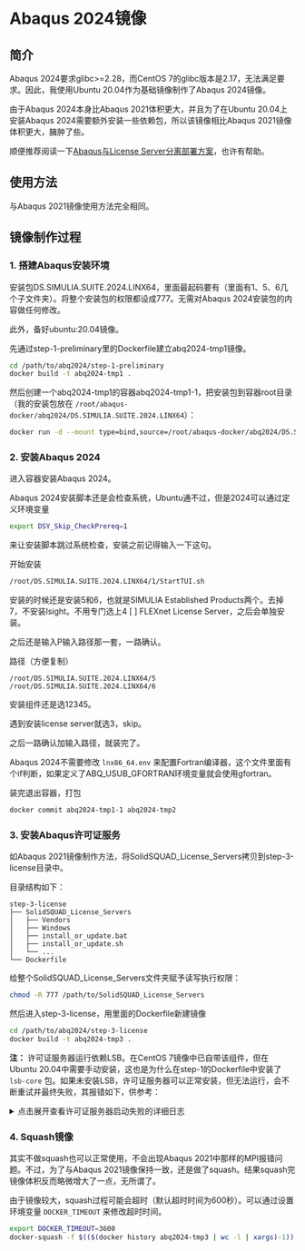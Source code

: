 # Abaqus 2024镜像

## 简介

Abaqus 2024要求glibc>=2.28，而CentOS 7的glibc版本是2.17，无法满足要求。因此，我使用Ubuntu 20.04作为基础镜像制作了Abaqus 2024镜像。

由于Abaqus 2024本身比Abaqus 2021体积更大，并且为了在Ubuntu 20.04上安装Abaqus 2024需要额外安装一些依赖包，所以该镜像相比Abaqus 2021镜像体积更大，臃肿了些。

顺便推荐阅读一下[Abaqus与License Server分离部署方案](../abq_license_separated/README.md)，也许有帮助。

## 使用方法

与Abaqus 2021镜像使用方法完全相同。

## 镜像制作过程

### 1. 搭建Abaqus安装环境

安装包DS.SIMULIA.SUITE.2024.LINX64，里面最起码要有（里面有1、5、6几个子文件夹）。将整个安装包的权限都设成777。无需对Abaqus 2024安装包的内容做任何修改。

此外，备好ubuntu:20.04镜像。

先通过step-1-preliminary里的Dockerfile建立abq2024-tmp1镜像。

```bash
cd /path/to/abq2024/step-1-preliminary
docker build -t abq2024-tmp1 .
```

然后创建一个abq2024-tmp1的容器abq2024-tmp1-1，把安装包到容器root目录（我的安装包放在 `/root/abaqus-docker/abq2024/DS.SIMULIA.SUITE.2024.LINX64`）：

```bash
docker run -d --mount type=bind,source=/root/abaqus-docker/abq2024/DS.SIMULIA.SUITE.2024.LINX64,target=/root/DS.SIMULIA.SUITE.2024.LINX64 --name abq2024-tmp1-1 abq2024-tmp1
```

### 2. 安装Abaqus 2024

进入容器安装Abaqus 2024。

Abaqus 2024安装脚本还是会检查系统，Ubuntu通不过，但是2024可以通过定义环境变量

```bash
export DSY_Skip_CheckPrereq=1
```

来让安装脚本跳过系统检查，安装之前记得输入一下这句。

开始安装

```bash
/root/DS.SIMULIA.SUITE.2024.LINX64/1/StartTUI.sh
```

安装的时候还是安装5和6，也就是SIMULIA Established Products两个。去掉7，不安装Isight。不用专门选上4 [ ] FLEXnet License Server，之后会单独安装。

之后还是输入P输入路径那一套，一路确认。

路径（方便复制）

```plaintext
/root/DS.SIMULIA.SUITE.2024.LINX64/5
/root/DS.SIMULIA.SUITE.2024.LINX64/6
```

安装组件还是选12345。

遇到安装license server就选3，skip。

之后一路确认加输入路径，就装完了。

Abaqus 2024不需要修改 `lnx86_64.env` 来配置Fortran编译器，这个文件里面有个if判断，如果定义了ABQ_USUB_GFORTRAN环境变量就会使用gfortran。

装完退出容器，打包

```bash
docker commit abq2024-tmp1-1 abq2024-tmp2
```

### 3. 安装Abaqus许可证服务

如Abaqus 2021镜像制作方法，将SolidSQUAD_License_Servers拷贝到step-3-license目录中。

目录结构如下：

```plaintext
step-3-license
├── SolidSQUAD_License_Servers
│   ├── Vendors
│   ├── Windows
│   ├── install_or_update.bat
│   ├── install_or_update.sh
│   └── ...
└── Dockerfile
```

给整个SolidSQUAD_License_Servers文件夹赋予读写执行权限：

```bash
chmod -R 777 /path/to/SolidSQUAD_License_Servers
```

然后进入step-3-license，用里面的Dockerfile新建镜像

```bash
cd /path/to/abq2024/step-3-license
docker build -t abq2024-tmp3 .
```

**注：** 许可证服务器运行依赖LSB。在CentOS 7镜像中已自带该组件，但在Ubuntu 20.04中需要手动安装，这也是为什么在step-1的Dockerfile中安装了 `lsb-core` 包。如果未安装LSB，许可证服务器可以正常安装，但无法运行，会不断重试并最终失败，其报错如下，供参考：

<details>
<summary>点击展开查看许可证服务器启动失败的详细日志</summary>

```log
> /usr/SolidSQUAD_License_Servers/Bin/lmgrd -c /usr/SolidSQUAD_License_Servers/Licenses/lmgrd_SSQ.lic

 4:29:00 (lmgrd) -----------------------------------------------
 4:29:00 (lmgrd)   Please Note:
 4:29:00 (lmgrd) 
 4:29:00 (lmgrd)   This log is intended for debug purposes only.
 4:29:00 (lmgrd)   In order to capture accurate license
 4:29:00 (lmgrd)   usage data into an organized repository,
 4:29:00 (lmgrd)   please enable report logging. Use Flexera Software LLC's
 4:29:00 (lmgrd)   software license administration  solution,
 4:29:00 (lmgrd)   FlexNet Manager, to  readily gain visibility
 4:29:00 (lmgrd)   into license usage data and to create
 4:29:00 (lmgrd)   insightful reports on critical information like
 4:29:00 (lmgrd)   license availability and usage. FlexNet Manager
 4:29:00 (lmgrd)   can be fully automated to run these reports on
 4:29:00 (lmgrd)   schedule and can be used to track license
 4:29:00 (lmgrd)   servers and usage across a heterogeneous
 4:29:00 (lmgrd)   network of servers including Windows NT, Linux
 4:29:00 (lmgrd)   and UNIX.
 4:29:00 (lmgrd) 
 4:29:00 (lmgrd) -----------------------------------------------
 4:29:00 (lmgrd) 
 4:29:00 (lmgrd) 
 4:29:00 (lmgrd) Server's System Date and Time: Tue Jul 08 2025 04:29:00 UTC
 4:29:00 (lmgrd) SLOG: Summary LOG statistics is enabled.
 4:29:00 (lmgrd) The license server manager (lmgrd) running as root:
 4:29:00 (lmgrd)        This is a potential security problem
 4:29:00 (lmgrd)        and is not recommended.
 4:29:00 (lmgrd) Can't make directory /usr/tmp/.flexlm, errno: 2(No such file or directory)
 4:29:00 (lmgrd) FlexNet Licensing (v11.14.0.0 build 183228 x64_lsb) started on 1b9d285219c4 (linux) (7/8/2025)
 4:29:00 (lmgrd) Copyright (c) 1988-2016 Flexera Software LLC. All Rights Reserved.
 4:29:00 (lmgrd) World Wide Web:  http://www.flexerasoftware.com
 4:29:00 (lmgrd) License file(s): /usr/SolidSQUAD_License_Servers/Licenses/lmgrd_SSQ.lic
 4:29:00 (lmgrd) lmgrd tcp-port 27800
 4:29:00 (lmgrd) (@lmgrd-SLOG@) ===============================================
 4:29:00 (lmgrd) (@lmgrd-SLOG@) === LMGRD ===
 4:29:00 (lmgrd) (@lmgrd-SLOG@) Start-Date: Tue Jul 08 2025 04:29:00 UTC
 4:29:00 (lmgrd) (@lmgrd-SLOG@) PID: 175
 4:29:00 (lmgrd) (@lmgrd-SLOG@) LMGRD Version: v11.14.0.0 build 183228 x64_lsb ( build 183228 (ipv6))
 4:29:00 (lmgrd) (@lmgrd-SLOG@) 
 4:29:00 (lmgrd) (@lmgrd-SLOG@) === Network Info ===
 4:29:00 (lmgrd) (@lmgrd-SLOG@) Listening port: 27800
 4:29:00 (lmgrd) (@lmgrd-SLOG@) 
 4:29:00 (lmgrd) (@lmgrd-SLOG@) === Startup Info ===
 4:29:00 (lmgrd) (@lmgrd-SLOG@) Server Configuration: Single Server
 4:29:00 (lmgrd) (@lmgrd-SLOG@) Command-line options used at LS startup: -c /usr/SolidSQUAD_License_Servers/Licenses/lmgrd_SSQ.lic 
 4:29:00 (lmgrd) (@lmgrd-SLOG@) License file(s) used:  /usr/SolidSQUAD_License_Servers/Licenses/lmgrd_SSQ.lic
 4:29:00 (lmgrd) (@lmgrd-SLOG@) ===============================================
 4:29:00 (lmgrd) Starting vendor daemons ... 
 4:29:00 (lmgrd) Started ABAQUSLM (internet tcp_port 44121 pid 176)
 4:29:00 (ABAQUSLM) FLEXnet Licensing version v11.6.1.0 build 66138 amd64_re3
 4:29:00 (ABAQUSLM) lmgrd version 11.14, ABAQUSLM version 11.6

 4:29:00 (ABAQUSLM) Server started on 1b9d285219c4 for: acp
 4:29:00 (ABAQUSLM) adams               afcv5_structural afcv5_thermal
 4:29:00 (ABAQUSLM) ams         aqua            atom
 4:29:00 (ABAQUSLM) atom_smooth available       barrier_adv2k
 4:29:00 (ABAQUSLM) barrier_aemdb_side barrier_eevc     barrier_iihs
 4:29:00 (ABAQUSLM) barrier_nhtsa       barrier_trl_fwdb_front beamSectGen
 4:29:00 (ABAQUSLM) biorid              cadporter_catia cadporter_catiav5 
 4:29:00 (ABAQUSLM) cadporter_catiav6 cadporter_flow    cadporter_ideas 
 4:29:00 (ABAQUSLM) cadporter_parasolid cadporter_proe  cae
 4:29:00 (ABAQUSLM) cae_nogui   catiav5_assoc_import catia_v6_assoc_import 
 4:29:00 (ABAQUSLM) catiav5_import      cel             cfd
 4:29:00 (ABAQUSLM) cmold               cosim_abaqus    cosim_acusolve
 4:29:00 (ABAQUSLM) cosim_direct        cosim_madymo    cosim_mpcci
 4:29:00 (ABAQUSLM) cosim_user  cosimulation    cpus
 4:29:00 (ABAQUSLM) cse         cse_token       debug
 4:29:00 (ABAQUSLM) design              dummy_hmntcs_emhf dummy_hmntcs_es2 
 4:29:00 (ABAQUSLM) dummy_hmntcs_es2re dummy_hmntcs_flexpli dummy_hmntcs_h305 
 4:29:00 (ABAQUSLM) dummy_hmntcs_h305_blst dummy_hmntcs_h350 dummy_hmntcs_h350_blst 
 4:29:00 (ABAQUSLM) dummy_hmntcs_h395 dummy_hmntcs_h395_blst dummy_hmntcs_q10 
 4:29:00 (ABAQUSLM) dummy_hmntcs_q6 dummy_hmntcs_sid2s_sblc dummy_hmntcs_sid2s_sbld 
 4:29:00 (ABAQUSLM) euler_lagrange      explicit        foundation
 4:29:00 (ABAQUSLM) geotech             gpgpu           gpus
 4:29:00 (ABAQUSLM) heart_model headform_peevc  iads
 4:29:00 (ABAQUSLM) kwlic               location        madymo
 4:29:00 (ABAQUSLM) moldflow    multiphysics    nx_assoc_import 
 4:29:00 (ABAQUSLM) noGUI               parallel        proe_assoc_import 
 4:29:00 (ABAQUSLM) safe                soliter         sph
 4:29:00 (ABAQUSLM) standard    sw_assoc_import sw_import
 4:29:00 (ABAQUSLM) viewer              world_sid       edb
 4:29:00 (ABAQUSLM) gateway             isight          products
 4:29:00 (ABAQUSLM) rtgateway   see             simflow
 4:29:00 (ABAQUSLM) simflowparallel tomee               webuser
 4:29:00 (ABAQUSLM) compst_m_cae        czone           FED_LIC_PICKPOINTS 
 4:29:00 (ABAQUSLM) TOSCA_CONVERT_ONF TOSCA_CONVERT_STL TOSCA_CONVERT_LSDYNA 
 4:29:00 (ABAQUSLM) TOSCA_CONVERT_ABQ TOSCA_CONVERT_PAM TOSCA_CONVERT_CORE 
 4:29:00 (ABAQUSLM) TOSCA_FLUID_SMOOTH TOSCA_FLUID_POST TOSCA_FLUID_PARALLEL 
 4:29:00 (ABAQUSLM) TOSCA_FLUID_CORE TOSCA_FLUID_INT_OPEN TOSCA_FLUID_INT_CCMP 
 4:29:00 (ABAQUSLM) TOSCA_FLUID_INT_FLUENT TOSCA_FLUID_SHAPE_SENS TOSCA_FLUID_TOPO_SENS 
 4:29:00 (ABAQUSLM) TOSCA_FLUID_TOPO_BASIC TOSCA_ONF2VTF        TOSCA_SMOOTH
 4:29:00 (ABAQUSLM) TOSCA_CORE  TOSCA_INT_ONF   TOSCA_INT_PERMAS 
 4:29:00 (ABAQUSLM) TOSCA_INT_MARC      TOSCA_INT_NXNASTRAN_DESKTOP TOSCA_INT_NXNASTRAN 
 4:29:00 (ABAQUSLM) TOSCA_INT_MDDESKTOP TOSCA_INT_NASTRAN TOSCA_INT_ANSYS 
 4:29:00 (ABAQUSLM) TOSCA_INT_ABAQUS TOSCA_SIZING       TOSCA_BEAD
 4:29:00 (ABAQUSLM) TOSCA_SHAPE TOSCA_TOPO      TOSCA_ADV_MORPH 
 4:29:00 (ABAQUSLM) TOSCA_ADV_TEMPERATURE TOSCA_ADV_NVH TOSCA_ADV_DURABILITY 
 4:29:00 (ABAQUSLM) TOSCA_ADV_NONLINEAR TOSCA_FLUID_PRERELEASE TOSCA_PRERELEASE 
 4:29:00 (ABAQUSLM) TOSCA_FLUID_DEV_PARTNER FED_PRODUCT_NX      FED_PRODUCT_FEMAP 
 4:29:00 (ABAQUSLM) FED_PRODUCT_ATOM FED_PRODUCT_TFLUID FED_PRODUCT_TSTRUCT 
 4:29:00 (ABAQUSLM) TOSCA_REPORT        tfluid_topo     tfluid_int_ccmp 
 4:29:00 (ABAQUSLM) tfluid_int_fluent tfluid_parallel tfluid_smooth
 4:29:00 (ABAQUSLM) safe_cmf    safe_comp       safe_fatigue
 4:29:00 (ABAQUSLM) safe_rotate safe_rubber     safe_tmf
 4:29:00 (ABAQUSLM) safe_true   safe_turbo      safe_verity
 4:29:00 (ABAQUSLM) analysis_engine developer   DMP
 4:29:00 (ABAQUSLM) Endurica_rubber Extended    firehole_composites 
 4:29:00 (ABAQUSLM) gauge_fatigue       generic         licence_creator 
 4:29:00 (ABAQUSLM) material_manipula plugins           PRODUCT_EXCITE_Fatigue 
 4:29:00 (ABAQUSLM) PRODUCT_fesafe      PRODUCT_safe4fatigue Rotate
 4:29:00 (ABAQUSLM) safe4fatigue        safe4mat        safe4materials
 4:29:00 (ABAQUSLM) signal_manipulation TMF             Token
 4:29:00 (ABAQUSLM) TrueLoad    TURBOlife       uniaxial_fatigue 
 4:29:00 (ABAQUSLM) EXTERNAL FILTERS are OFF
 4:29:00 (lmgrd) ABAQUSLM using TCP-port 44121
free(): invalid pointer
 4:29:01 (lmgrd) ABAQUSLM exited with status 0 signal = 17
 4:29:01 (lmgrd) Since this is an unknown status, license server 
 4:29:01 (lmgrd) manager (lmgrd) will attempt to re-start the vendor daemon.
 4:29:01 (lmgrd) REStarted ABAQUSLM (internet tcp_port 45413 pid 177)
 4:29:01 (ABAQUSLM) FLEXnet Licensing version v11.6.1.0 build 66138 amd64_re3
 4:29:01 (ABAQUSLM) lmgrd version 11.14, ABAQUSLM version 11.6

...... The above loop repeats many times ......
```

</details>

### 4. Squash镜像

其实不做squash也可以正常使用，不会出现Abaqus 2021中那样的MPI报错问题。不过，为了与Abaqus 2021镜像保持一致，还是做了squash。结果squash完镜像体积反而略微增大了一点，无所谓了。

由于镜像较大，squash过程可能会超时（默认超时时间为600秒）。可以通过设置环境变量 `DOCKER_TIMEOUT` 来修改超时时间。

```bash
export DOCKER_TIMEOUT=3600
docker-squash -f $(($(docker history abq2024-tmp3 | wc -l | xargs)-1)) -t abq2024:latest abq2024-tmp3
```
